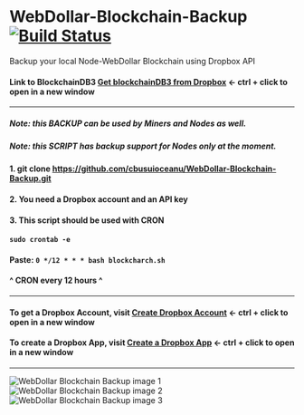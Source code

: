 # WebDollar-Blockchain-Backup [![Build Status](https://travis-ci.org/cbusuioceanu/WebDollar-Blockchain-Backup.svg?branch=master)](https://travis-ci.org/cbusuioceanu/WebDollar-Blockchain-Backup)
Backup your local Node-WebDollar Blockchain using Dropbox API

#### Link to BlockchainDB3 <a href="https://www.dropbox.com/s/la2g6stmrw7ceqb/blockchainDB3.tar.gz?dl=0">Get blockchainDB3 from Dropbox</a> <- ctrl + click to open in a new window
----
##### Note: this BACKUP can be used by Miners and Nodes as well.
##### Note: this SCRIPT has backup support for Nodes only at the moment.

#### 1. git clone https://github.com/cbusuioceanu/WebDollar-Blockchain-Backup.git
#### 2. You need a Dropbox account and an API key
#### 3. This script should be used with CRON
#### ```sudo crontab -e```
#### Paste: ```0 */12 * * * bash blockcharch.sh```
#### ^ CRON every 12 hours ^
----
#### To get a Dropbox Account, visit <a href="https://www.dropbox.com/" target="_blank">Create Dropbox Account</a> <- ctrl + click to open in a new window
#### To create a Dropbox App, visit <a href="https://www.dropbox.com/developers" target="_blank">Create a Dropbox App</a> <- ctrl + click to open in a new window
----
<img src="https://webdollarvpn.io/img/webdollar-blockchain-backup-img1.jpg" alt="WebDollar Blockchain Backup image 1"/>
<img src="https://webdollarvpn.io/img/webdollar-blockchain-backup-img2.jpg" alt="WebDollar Blockchain Backup image 2"/>
<img src="https://webdollarvpn.io/img/webdollar-blockchain-backup-img3.jpg" alt="WebDollar Blockchain Backup image 3"/>
